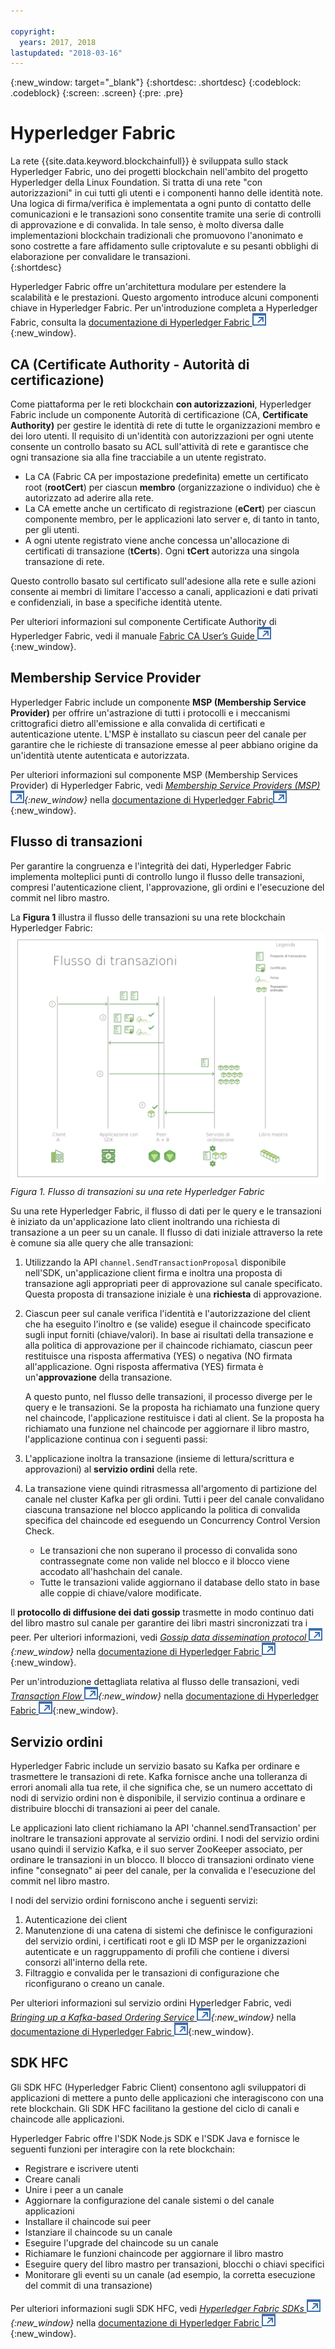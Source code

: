 ```yaml
---

copyright:
  years: 2017, 2018
lastupdated: "2018-03-16"
---
```


{:new_window: target="_blank"}
{:shortdesc: .shortdesc}
{:codeblock: .codeblock}
{:screen: .screen}
{:pre: .pre}


# Hyperledger Fabric
La rete {{site.data.keyword.blockchainfull}} è sviluppata sullo stack Hyperledger Fabric, uno dei progetti blockchain nell'ambito del progetto Hyperledger della Linux Foundation.  Si tratta di una rete "con autorizzazioni" in cui tutti gli utenti e i componenti hanno delle identità note.  Una logica di firma/verifica è implementata a ogni punto di contatto delle comunicazioni e le transazioni sono consentite tramite una serie di controlli di approvazione e di convalida.  In tale senso, è molto diversa dalle implementazioni blockchain tradizionali che promuovono l'anonimato e sono costrette a fare affidamento sulle criptovalute e su pesanti obblighi di elaborazione per convalidare le transazioni.  
{:shortdesc}

Hyperledger Fabric offre un'architettura modulare per estendere la scalabilità e le prestazioni.  Questo argomento introduce alcuni componenti chiave in Hyperledger Fabric.  Per un'introduzione completa a Hyperledger Fabric, consulta la [documentazione di Hyperledger Fabric ![Icona link esterno](../images/external_link.svg "Icona link esterno")](http://hyperledger-fabric.readthedocs.io/en/latest/){:new_window}.  

## CA (Certificate Authority - Autorità di certificazione)  
Come piattaforma per le reti blockchain **con autorizzazioni**, Hyperledger Fabric include un componente Autorità di certificazione (CA, **Certificate Authority)** per gestire le identità di rete di tutte le organizzazioni membro e dei loro utenti. Il requisito di un'identità con autorizzazioni per ogni utente consente un controllo basato su ACL sull'attività di rete e garantisce che ogni transazione sia alla fine tracciabile a un utente registrato.  
* La CA (Fabric CA per impostazione predefinita) emette un certificato root (**rootCert**) per ciascun **membro** (organizzazione o individuo) che è autorizzato ad aderire alla rete.
* La CA emette anche un certificato di registrazione (**eCert**) per ciascun componente membro, per le applicazioni lato server e, di tanto in tanto, per gli utenti.
* A ogni utente registrato viene anche concessa un'allocazione di certificati di transazione (**tCerts**).  Ogni **tCert** autorizza una singola transazione di rete.

Questo controllo basato sul certificato sull'adesione alla rete e sulle azioni consente ai membri di limitare l'accesso a canali, applicazioni e dati privati e confidenziali, in base a specifiche identità utente.

Per ulteriori informazioni sul componente Certificate Authority di Hyperledger Fabric, vedi il manuale [Fabric CA User’s Guide ![Icona link esterno](../images/external_link.svg "Icona link esterno")](http://hyperledger-fabric-ca.readthedocs.io/en/latest/){:new_window}.

## Membership Service Provider  
Hyperledger Fabric include un componente **MSP (Membership Service Provider)** per offrire un'astrazione di tutti i protocolli e i meccanismi crittografici dietro all'emissione e alla convalida di certificati e autenticazione utente.  L'MSP è installato su ciascun peer del canale per garantire che le richieste di transazione emesse al peer abbiano origine da un'identità utente autenticata e autorizzata.

Per ulteriori informazioni sul componente MSP (Membership Services Provider) di Hyperledger Fabric, vedi *[Membership Service Providers (MSP) ![Icona link esterno](../images/external_link.svg "Icona link esterno")](http://hyperledger-fabric.readthedocs.io/en/latest/msp.html){:new_window}* nella [documentazione di Hyperledger Fabric![Icona link esterno](../images/external_link.svg "Icona link esterno")](http://hyperledger-fabric.readthedocs.io/en/latest/){:new_window}.

## Flusso di transazioni  
Per garantire la congruenza e l'integrità dei dati, Hyperledger Fabric implementa molteplici punti di controllo lungo il flusso delle transazioni, compresi l'autenticazione client, l'approvazione, gli ordini e l'esecuzione del commit nel libro mastro.

La **Figura 1** illustra il flusso delle transazioni su una rete blockchain Hyperledger Fabric:
![Flusso di transazioni](../images/v10_txflow.png "Flusso di transazioni su una rete Hyperledger Fabric")
*Figura 1. Flusso di transazioni su una rete Hyperledger Fabric*

Su una rete Hyperledger Fabric, il flusso di dati per le query e le transazioni è iniziato da un'applicazione lato client inoltrando una richiesta di transazione a un peer su un canale. Il flusso di dati iniziale attraverso la rete è comune sia alle query che alle transazioni:

1. Utilizzando la API `channel.SendTransactionProposal` disponibile nell'SDK, un'applicazione client firma e inoltra una proposta di transazione agli appropriati peer di approvazione sul canale specificato.  Questa proposta di transazione iniziale è una **richiesta** di approvazione.  
2. Ciascun peer sul canale verifica l'identità e l'autorizzazione del client che ha eseguito l'inoltro e (se valide) esegue il chaincode specificato sugli input forniti (chiave/valori).  In base ai risultati della transazione e alla politica di approvazione per il chaincode richiamato, ciascun peer restituisce una risposta affermativa (YES) o negativa (NO firmata all'applicazione.  Ogni risposta affermativa (YES) firmata è un'**approvazione** della transazione.

	A questo punto, nel flusso delle transazioni, il processo diverge per le query e le transazioni.  Se la proposta ha richiamato una funzione query nel chaincode, l'applicazione restituisce i dati al client.  Se la proposta ha richiamato una funzione nel chaincode per aggiornare il libro mastro, l'applicazione continua con i seguenti passi:  
3. L'applicazione inoltra la transazione (insieme di lettura/scrittura e approvazioni) al **servizio ordini** della rete.  
4. La transazione viene quindi ritrasmessa all'argomento di partizione del canale nel cluster Kafka per gli ordini.  Tutti i peer del canale convalidano ciascuna transazione nel blocco applicando la politica di convalida specifica del chaincode ed eseguendo un Concurrency Control Version Check.  
	* Le transazioni che non superano il processo di convalida sono contrassegnate come non valide nel blocco e il blocco viene accodato all'hashchain del canale.  
	* Tutte le transazioni valide aggiornano il database dello stato in base alle coppie di chiave/valore modificate.  

Il **protocollo di diffusione dei dati gossip** trasmette in modo continuo dati del libro mastro sul canale per garantire dei libri mastri sincronizzati tra i peer.  Per ulteriori informazioni, vedi *[Gossip data dissemination protocol ![Icona link esterno](../images/external_link.svg "Icona link esterno")](http://hyperledger-fabric.readthedocs.io/en/latest/gossip.html){:new_window}* nella
[documentazione di Hyperledger Fabric ![Icona link esterno](../images/external_link.svg "Icona link esterno")](http://hyperledger-fabric.readthedocs.io/en/latest/){:new_window}.

Per un'introduzione dettagliata relativa al flusso delle transazioni, vedi *[Transaction Flow ![Icona link esterno](../images/external_link.svg "Icona link esterno")](http://hyperledger-fabric.readthedocs.io/en/latest/txflow.html){:new_window}* nella [documentazione di Hyperledger Fabric ![Icona link esterno](../images/external_link.svg "Icona link esterno")](http://hyperledger-fabric.readthedocs.io/en/latest/){:new_window}.  

## Servizio ordini
Hyperledger Fabric include un servizio basato su Kafka per ordinare e trasmettere le transazioni di rete. Kafka fornisce anche una tolleranza di errori anomali alla tua rete, il che significa che, se un numero accettato di nodi di servizio ordini non è disponibile, il servizio continua a ordinare e distribuire blocchi di transazioni ai peer del canale.

Le applicazioni lato client richiamano la API 'channel.sendTransaction' per inoltrare le transazioni approvate al servizio ordini. I nodi del servizio ordini usano quindi il servizio Kafka, e il suo server ZooKeeper associato, per ordinare le transazioni in un blocco. Il blocco di transazioni ordinato viene infine "consegnato" ai peer del canale, per la convalida e l'esecuzione del commit nel libro mastro.

I nodi del servizio ordini forniscono anche i seguenti servizi:
1. Autenticazione dei client
2. Manutenzione di una catena di sistemi che definisce le configurazioni del servizio ordini, i certificati root e gli ID MSP per le organizzazioni autenticate e un raggruppamento di profili che contiene i diversi consorzi all'interno della rete.
3. Filtraggio e convalida per le transazioni di configurazione che riconfigurano o creano un canale.  

Per ulteriori informazioni sul servizio ordini Hyperledger Fabric, vedi *[Bringing up a Kafka-based Ordering Service ![Icona link esterno](../images/external_link.svg "Icona link esterno")](http://hyperledger-fabric.readthedocs.io/en/latest/kafka.html){:new_window}* nella  [documentazione di Hyperledger Fabric ![Icona link esterno](../images/external_link.svg "Icona link esterno")](http://hyperledger-fabric.readthedocs.io/en/latest/){:new_window}.

## SDK HFC
Gli SDK HFC (Hyperledger Fabric Client) consentono agli sviluppatori di applicazioni di mettere a punto delle applicazioni che interagiscono con una rete blockchain. Gli SDK HFC facilitano la gestione del ciclo di canali e chaincode alle applicazioni. 

Hyperledger Fabric offre l'SDK Node.js SDK e l'SDK Java e fornisce le seguenti funzioni per interagire con la rete blockchain:
* Registrare e iscrivere utenti
* Creare canali
* Unire i peer a un canale
* Aggiornare la configurazione del canale sistemi o del canale applicazioni
* Installare il chaincode sui peer
* Istanziare il chaincode su un canale 
* Eseguire l'upgrade del chaincode su un canale 
* Richiamare le funzioni chaincode per aggiornare il libro mastro
* Eseguire query del libro mastro per transazioni, blocchi o chiavi specifici
* Monitorare gli eventi su un canale (ad esempio, la corretta esecuzione del commit di una transazione)

Per ulteriori informazioni sugli SDK HFC, vedi *[Hyperledger Fabric SDKs ![Icona link esterno](../images/external_link.svg "Icona link esterno")](http://hyperledger-fabric.readthedocs.io/en/latest/fabric-sdks.html){:new_window}* nella [documentazione di Hyperledger Fabric ![Icona link esterno](../images/external_link.svg "Icona link esterno")](http://hyperledger-fabric.readthedocs.io/en/latest/){:new_window}.
